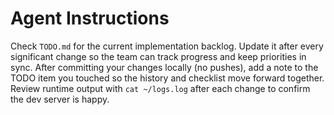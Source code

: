 # Agent Instructions

Check `TODO.md` for the current implementation backlog. Update it after every significant change so the team can track progress and keep priorities in sync. After committing your changes locally (no pushes), add a note to the TODO item you touched so the history and checklist move forward together. Review runtime output with `cat ~/logs.log` after each change to confirm the dev server is happy.
